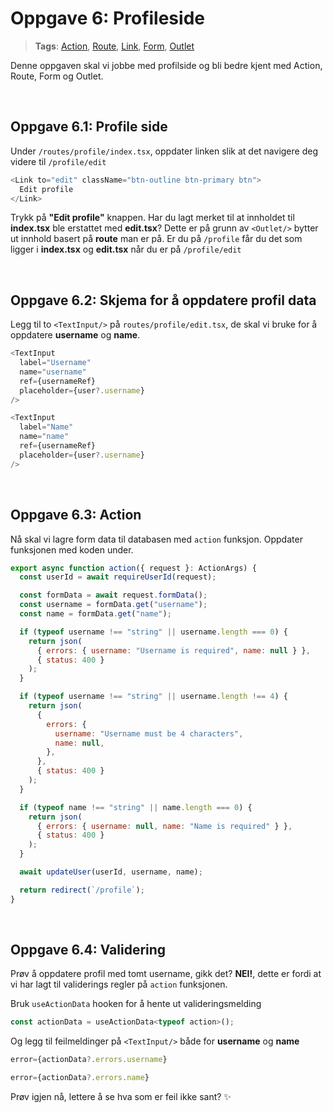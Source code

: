 # Oppgave 6: Profileside

> **Tags**: [Action](https://remix.run/docs/en/1.14.0/route/action), [Route](https://remix.run/docs/en/1.14.0/file-conventions/routes-files), [Link](https://remix.run/docs/en/1.14.0/components/link#react-router-link), [Form](https://remix.run/docs/en/1.14.0/components/form), [Outlet](https://remix.run/docs/en/1.14.0/components/outlet)

Denne oppgaven skal vi jobbe med profilside og bli bedre kjent med Action, Route, Form og Outlet.

<br>

## Oppgave 6.1: Profile side

Under `/routes/profile/index.tsx`, oppdater linken slik at det navigere deg videre til `/profile/edit`

```js
<Link to="edit" className="btn-outline btn-primary btn">
  Edit profile
</Link>
```

Trykk på **"Edit profile"** knappen. Har du lagt merket til at innholdet til **index.tsx** ble erstattet med **edit.tsx**? Dette er på grunn av `<Outlet/>` bytter ut innhold basert på **route** man er på. Er du på `/profile` får du det som ligger i **index.tsx** og **edit.tsx** når du er på `/profile/edit`

<br>

## Oppgave 6.2: Skjema for å oppdatere profil data

Legg til to `<TextInput/>` på `routes/profile/edit.tsx`, de skal vi bruke for å oppdatere **username** og **name**.

```js
<TextInput
  label="Username"
  name="username"
  ref={usernameRef}
  placeholder={user?.username}
/>
```

```js
<TextInput
  label="Name"
  name="name"
  ref={usernameRef}
  placeholder={user?.username}
/>
```

<br>

## Oppgave 6.3: Action

Nå skal vi lagre form data til databasen med `action` funksjon. Oppdater funksjonen med koden under.

```js
export async function action({ request }: ActionArgs) {
  const userId = await requireUserId(request);

  const formData = await request.formData();
  const username = formData.get("username");
  const name = formData.get("name");

  if (typeof username !== "string" || username.length === 0) {
    return json(
      { errors: { username: "Username is required", name: null } },
      { status: 400 }
    );
  }

  if (typeof username !== "string" || username.length !== 4) {
    return json(
      {
        errors: {
          username: "Username must be 4 characters",
          name: null,
        },
      },
      { status: 400 }
    );
  }

  if (typeof name !== "string" || name.length === 0) {
    return json(
      { errors: { username: null, name: "Name is required" } },
      { status: 400 }
    );
  }

  await updateUser(userId, username, name);

  return redirect(`/profile`);
}
```

<br>

## Oppgave 6.4: Validering

Prøv å oppdatere profil med tomt username, gikk det? **NEI!**, dette er fordi at vi har lagt til validerings regler på `action` funksjonen.

Bruk `useActionData` hooken for å hente ut valideringsmelding

```js
const actionData = useActionData<typeof action>();
```

Og legg til feilmeldinger på `<TextInput/>` både for **username** og **name**

```js
error={actionData?.errors.username}
```

```js
error={actionData?.errors.name}
```

Prøv igjen nå, lettere å se hva som er feil ikke sant? ✨
